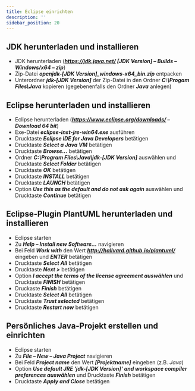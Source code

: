 ```yaml
---
title: Eclipse einrichten
description: ''
sidebar_position: 20
---
```


## JDK herunterladen und installieren

- JDK herunterladen (_**https://jdk.java.net/ \[JDK Version\] – Builds – Windows/x64 – zip**_)
- Zip-Datei _**openjdk-\[JDK Version\]\_windows-x64_bin.zip**_ entpacken
- Unterordner _**jdk-\[JDK Version\]**_ der Zip-Datei in den Ordner _**C:\Progam Files\Java**_ kopieren (gegebenenfalls den Ordner _**Java**_ anlegen)

## Eclipse herunterladen und installieren

- Eclipse herunterladen (_**https://www.eclipse.org/downloads/ – Download 64 bit**_)
- Exe-Datei _**eclipse-inst-jre-win64.exe**_ ausführen
- Drucktaste _**Eclipse IDE for Java Developers**_ betätigen
- Drucktaste _**Select a Java VM**_ betätigen
- Drucktaste _**Browse…**_ betätigen
- Ordner _**C:\Program Files\Java\jdk-\[JDK Version\]**_ auswählen und Drucktaste _**Select Folder**_ betätigen
- Drucktaste _**OK**_ betätigen
- Drucktaste _**INSTALL**_ betätigen
- Drucktaste _**LAUNCH**_ betätigen
- Option _**Use this as the default and do not ask again**_ auswählen und Drucktaste _**Continue**_ betätigen

## Eclipse-Plugin PlantUML herunterladen und installieren

- Eclipse starten
- Zu _**Help – Install new Software…**_ navigieren
- Bei Feld _**Work with**_ den Wert _**http://hallvard.github.io/plantuml/**_ eingeben und _**ENTER**_ betätigen
- Drucktaste _**Select All**_ betätigen
- Drucktaste _**Next >**_ betätigen
- Option _**I accept the terms of the license agreement auswählen**_ und Drucktaste _**FINISH**_ betätigen
- Druckaste _**Finish**_ betätigen
- Drucktaste _**Select All**_ betätigen
- Drucktaste _**Trust selected**_ betätigen
- Drucktaste _**Restart now**_ betätigen

## Persönliches Java-Projekt erstellen und einrichten

- Eclipse starten
- Zu _**File – New – Java Project**_ navigieren
- Bei Feld _**Project name**_ den Wert _**\[Projektname\]**_ eingeben (z.B. _Java_)
- Option _**Use default JRE 'jdk-\[JDK Version\]' and workspace compiler preferences auswählen**_ und Drucktaste _**Finish**_ betätigen
- Drucktaste _**Apply and Close**_ betätigen
